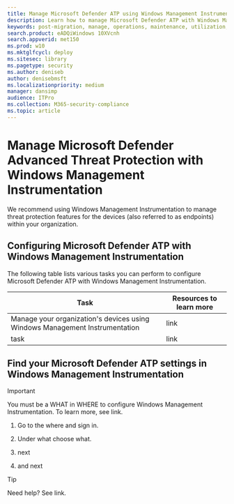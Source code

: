 ```yaml
---
title: Manage Microsoft Defender ATP using Windows Management Instrumentation
description: Learn how to manage Microsoft Defender ATP with Windows Management Instrumentation
keywords: post-migration, manage, operations, maintenance, utilization, Windows Management Instrumentation, windows defender advanced threat protection, atp, edr
search.product: eADQiWindows 10XVcnh
search.appverid: met150
ms.prod: w10
ms.mktglfcycl: deploy
ms.sitesec: library
ms.pagetype: security
ms.author: deniseb
author: denisebmsft
ms.localizationpriority: medium
manager: dansimp
audience: ITPro
ms.collection: M365-security-compliance 
ms.topic: article
---
```


# Manage Microsoft Defender Advanced Threat Protection with Windows Management Instrumentation

We recommend using Windows Management Instrumentation to manage threat protection features for the devices (also referred to as endpoints) within your organization. 

## Configuring Microsoft Defender ATP with Windows Management Instrumentation

The following table lists various tasks you can perform to configure Microsoft Defender ATP with Windows Management Instrumentation.

|Task  |Resources to learn more  |
|---------|---------|
|Manage your organization's devices using Windows Management Instrumentation     |link        |
|task   |link       |


## Find your Microsoft Defender ATP settings in Windows Management Instrumentation

> [!IMPORTANT]
> You must be a WHAT in WHERE to configure Windows Management Instrumentation. To learn more, see link.

1. Go to the where and sign in.

2. Under what choose what.

3. next

4. and next

> [!TIP]
> Need help? See link.  